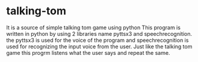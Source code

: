 # talking-tom
It is a source of simple talking tom game using python
This program is written in python by using 2 libraries name pyttsx3 and speechrecognition.
the pyttsx3 is used for the voice of the program and speechrecognition is used for recognizing the input voice from the user.
Just like the talking tom game this progrm listens what the user says and repeat the same.
